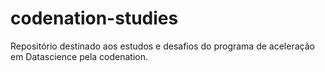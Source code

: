# codenation-studies

Repositório destinado aos estudos e desafios do programa de aceleração em Datascience pela codenation.